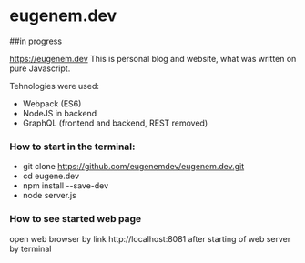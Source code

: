 # eugenem.dev

##in progress

https://eugenem.dev
This is personal blog and website, what was written on pure Javascript.

Tehnologies were used:
- Webpack (ES6) 
- NodeJS in backend 
- GraphQL (frontend and backend, REST removed)


### How to start in the terminal:
- git clone https://github.com/eugenemdev/eugenem.dev.git
- cd eugene.dev
- npm install --save-dev
- node server.js 

### How to see started web page
open web browser by link http://localhost:8081 after starting of web server by terminal





